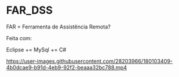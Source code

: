 # FAR_DSS

FAR = Ferramenta de Assistência Remota?

Feita com:

Eclipse += MySql += C#


https://user-images.githubusercontent.com/28203966/180103409-4b0dcae9-b91d-4eb9-92f2-beaaa32bc788.mp4
